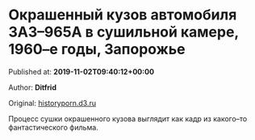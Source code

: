 
# Окрашенный кузов автомобиля ЗАЗ–965А в сушильной камере, 1960–е годы, Запорожье

Published at: **2019-11-02T09:40:12+00:00**

Author: **Ditfrid**

Original: [historyporn.d3.ru](https://historyporn.d3.ru/okrashennyi-kuzov-avtomobilia-zaz-965a-v-sushilnoi-kamere-1960-e-gody-zaporozhe-1870720/)

Процесс сушки окрашенного кузова выглядит как кадр из какого–то фантастического фильма.
